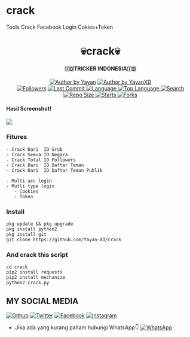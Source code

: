 # crack
Tools Crack Facebook Login Cokies+Token
<h1 align="center">
    💀crack💀
</h1>
<h4 align="center">
  🇮🇩TRICKER INDONESIA🇮🇩
</h4>
<p align="center">
<a href="#"><img title="Author by Yayan" src="https://img.shields.io/badge/Coded%20By-YayanXD-green?"></a>
<a href="#"><img title="Author by YayanXD" src="https://img.shields.io/badge/Code%20-python2.7-blue?"></a>
<br>
<a href="https://github.com/Yayan-XD/followers">
<img title="Followers" src="https://img.shields.io/github/followers/Yayan-XD?label=Followers&color=blue&style=flat-square"></a>
<a href="https://github.com/Yayan-XD/termux-style/stargazers/">
  <a href="https://github.com/Yayan-XD/crack">
    <img alt="Last Commit" src="https://img.shields.io/github/last-commit/Yayan-XD/crack.svg"/>
  </a>
  <a href="https://github.com/Yayan-XD/crack">
    <img alt="Language" src="https://img.shields.io/github/languages/count/Yayan-XD/crack.svg"/>
  </a>
  <a href="https://github.com/Yayan-XD/crack">
    <img alt="Top Language" src="https://img.shields.io/github/languages/top/Yayan-XD/crack.svg"/>
  </a>
  <a href="https://github.com/Yayan-XD/crack">
    <img alt="Search" src="https://img.shields.io/github/search/Yayan-XD/Craker/crack.svg"/>
  </a>
  <a href="https://github.com/Yayan-XD/crack">
    <img alt="Repo Size" src="https://img.shields.io/github/repo-size/Yayan-XD/crack.svg"/>
  </a>
  <a href="https://github.com/Yayan-XD/crack">
    <img alt="Starts" src="https://img.shields.io/github/stars/Yayan-XD/crack.svg"/>
  </a>
  <a href="https://github.com/Yayan-XD/crack">
    <img alt="Forks" src="https://img.shields.io/github/forks/Yayan-XD/crack.svg"/>
  </a>
</div>
<p align="center">

#### Hasil Screenshot!
<img src="https://github.com/Yayan-XD/crack/blob/main/Screenshot.jpg" />

### Fitures
```
- Crack Dari  ID Grub  
- Crack Semua ID Negara
- Crack Total ID Followers
- Crack Dari  ID Daftar Teman
- Crack Dari  ID Daftar Teman Publik

- Multi acc login
- Mutli type login
   - Cookies
   - Token
```
### Install
```
pkg update && pkg upgrade
pkg install python2
pkg install git
git clone https://github.com/Yayan-XD/crack
```
### And crack this script
```
cd crack
pip2 install requests
pip2 install mechanize
python2 crack.py
```
## MY SOCIAL MEDIA
[![Github](https://img.shields.io/badge/Github-Ikuti-green?style=for-the-badge&logo=github)](https://github.com/Yayan-XD)
[![Twitter](https://img.shields.io/badge/twitter-Ikuti-green?style=for-the-badge&logo=Twitter)](https://mobile.twitter.com/moch_xd)
[![Facebook](https://img.shields.io/badge/Facebook-Ikuti-green?style=for-the-badge&logo=facebook)](https://www.facebook.com/YAYAN.XING.ZUCKERBERG.SR)
[![Instagram](https://img.shields.io/badge/Instagram-Ikuti-green?style=for-the-badge&logo=instagram)](https://Instagram.com/yayanxd_)
* Jika ada yang kurang paham hubungi WhatsApp👇
[![WhatsApp](https://img.shields.io/badge/whatsapp-Hubungi-brightgreen?style=for-the-badge&logo=whatsapp)](https://api.whatsapp.com/send/?phone=%2B6285603036683&text&app_absent=0/send/?chat=%Haloo)
